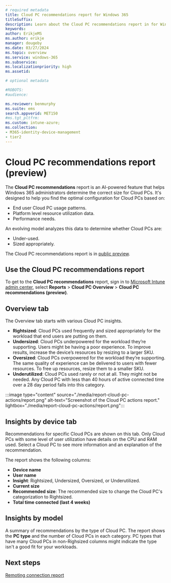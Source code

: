 ```yaml
---
# required metadata
title: Cloud PC recommendations report for Windows 365
titleSuffix:
description: Learn about the Cloud PC recommendations report in for Windows 365 Cloud PCs.
keywords:
author: ErikjeMS  
ms.author: erikje
manager: dougeby
ms.date: 03/27/2024
ms.topic: overview
ms.service: windows-365
ms.subservice:
ms.localizationpriority: high
ms.assetid: 

# optional metadata

#ROBOTS:
#audience:

ms.reviewer: benmurphy
ms.suite: ems
search.appverid: MET150
#ms.tgt_pltfrm:
ms.custom: intune-azure;
ms.collection:
- M365-identity-device-management
- tier2
---
```


# Cloud PC recommendations report (preview)

The **Cloud PC recommendations** report is an AI-powered feature that helps Windows 365 administrators determine the correct size for Cloud PCs. It's designed to help you find the optimal configuration for Cloud PCs based on:

- End user Cloud PC usage patterns.
- Platform level resource utilization data.
- Performance needs.

An evolving model analyzes this data to determine whether Cloud PCs are:

- Under-used.
- Sized appropriately.

The Cloud PC recommendations report is in [public preview](..\public-preview.md).

## Use the Cloud PC recommendations report

To get to the **Cloud PC recommendations** report, sign in to [Microsoft Intune admin center](https://go.microsoft.com/fwlink/?linkid=2109431), select **Reports** > **Cloud PC Overview** > **Cloud PC recommendations (preview)**.

## Overview tab

The Overview tab starts with various Cloud PC insights.

- **Rightsized**: Cloud PCs used frequently and sized appropriately for the workload that end users are putting on them.
- **Undersized**: Cloud PCs underpowered for the workload they’re supporting. Users might be having a poor experience. To improve results, increase the device’s resources by resizing to a larger SKU.
- **Oversized**: Cloud PCs overpowered for the workload they’re supporting. The same quality of experience can be delivered to users with fewer resources. To free up resources, resize them to a smaller SKU.
- **Underutilized**: Cloud PCs used rarely or not at all. They might not be needed. Any Cloud PC with less than 40 hours of active connected time over a 28 day period falls into this category.

:::image type="content" source="./media/report-cloud-pc-actions/report.png" alt-text="Screenshot of the Cloud PC actions report." lightbox="./media/report-cloud-pc-actions/report.png":::

## Insights by device tab

Recommendations for specific Cloud PCs are shown on this tab. Only Cloud PCs with some level of user utilization have details on the CPU and RAM used. Select a Cloud PC to see more information and an explanation of the recommendation.

The report shows the following columns:

- **Device name**
- **User name**
- **Insight**: Rightsized, Undersized, Oversized, or Underutilized.
- **Current size**
- **Recommended size**: The recommended size to change the Cloud PC's categorization to Rightsized.
- **Total time connected (last 4 weeks)**

## Insights by model

A summary of recommendations by the type of Cloud PC. The report shows the **PC type** and the number of Cloud PCs in each category. PC types that have many Cloud PCs in non-Righsized columns might indicate the type isn't a good fit for your workloads.

<!-- ########################## -->
## Next steps

[Remoting connection report](report-remoting-connection.md)
